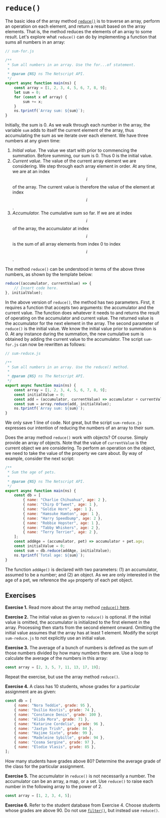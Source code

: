 # `reduce()`

The basic idea of the array method
[`reduce()`](https://developer.mozilla.org/en-US/docs/Web/JavaScript/Reference/Global_Objects/Array/reduce)
is to traverse an array, perform an operation on each element, and return a
result based on the array elements. That is, the method reduces the elements of
an array to some result. Let's explore what `reduce()` can do by implementing a
function that sums all numbers in an array:

```js
// sum-for.js

/**
 * Sum all numbers in an array. Use the for...of statement.
 *
 * @param {NS} ns The Netscript API.
 */
export async function main(ns) {
    const array = [1, 2, 3, 4, 5, 6, 7, 8, 9];
    let sum = 0;
    for (const x of array) {
        sum += x;
    }
    ns.tprintf(`Array sum: ${sum}`);
}
```

Initially, the sum is 0. As we walk through each number in the array, the
variable `sum` adds to itself the current element of the array, thus
accumulating the sum as we iterate over each element. We have three numbers at
any given time:

1. _Initial value._ The value we start with prior to commencing the summation.
   Before summing, our sum is 0. Thus 0 is the initial value.
1. _Current value._ The value of the current array element we are considering.
   We step through each array element in order. At any time, we are at an index
   $$i$$ of the array. The current value is therefore the value of the element
   at index $$i$$.
1. _Accumulator._ The cumulative sum so far. If we are at index $$i$$ of the
   array, the accumulator at index $$i$$ is the sum of all array elements from
   index 0 to index $$i$$.

The method `reduce()` can be understood in terms of the above three numbers, as
shown by the template below:

```js
reduce((accumulator, currentValue) => {
    // Insert code here.
}, initialValue);
```

In the above version of `reduce()`, the method has two parameters. First, it
requires a function that accepts two arguments: the accumulator and the current
value. The function does whatever it needs to and returns the result of
operating on the accumulator and current value. The returned value is the
accumulator for the next element in the array. The second parameter of
`reduce()` is the initial value. We know the initial value prior to summation
is 0. At any instance during the summation, the new cumulative sum is obtained
by adding the current value to the accumulator. The script `sum-for.js` can now
be rewritten as follows:

```js
// sum-reduce.js

/**
 * Sum all numbers in an array. Use the reduce() method.
 *
 * @param {NS} ns The Netscript API.
 */
export async function main(ns) {
    const array = [1, 2, 3, 4, 5, 6, 7, 8, 9];
    const initialValue = 0;
    const add = (accumulator, currentValue) => accumulator + currentValue;
    const sum = array.reduce(add, initialValue);
    ns.tprintf(`Array sum: ${sum}`);
}
```

We only save 1 line of code. Not great, but the script `sum-reduce.js` expresses
our intention of reducing the numbers of an array to their sum.

Does the array method `reduce()` work with objects? Of course. Simply provide an
array of objects. Note that the value of `currentValue` is the current object we
are considering. To perform an operation on the object, we need to take the
value of the property we care about. By way of example, consider the next
script:

```js
/**
 * Sum the age of pets.
 *
 * @param {NS} ns The Netscript API.
 */
export async function main(ns) {
    const db = [
        { name: "Charlie Chihuahua", age: 2 },
        { name: "Chirp O'Tweet", age: 1 },
        { name: "Goldie Horn", age: 1 },
        { name: "Hamsuke Hamton", age: 1 },
        { name: "Harry Speedbump", age: 2 },
        { name: "Robbie Hopster", age: 1 },
        { name: "Tabby Whiskers", age: 2 },
        { name: "Terry Terrier", age: 2 },
    ];
    const addAge = (accumulator, pet) => accumulator + pet.age;
    const initialValue = 0;
    const sum = db.reduce(addAge, initialValue);
    ns.tprintf(`Total age: ${sum}`);
}
```

The function `addAge()` is declared with two parameters: (1) an accumulator,
assumed to be a number; and (2) an object. As we are only interested in the age
of a pet, we reference the `age` property of each pet object.

<!-- ====================================================================== -->

## Exercises

**Exercise 1.** Read more about the array method
[`reduce()` here](https://developer.mozilla.org/en-US/docs/Web/JavaScript/Reference/Global_Objects/Array/reduce).

**Exercise 2.** The initial value as given to `reduce()` is optional. If the
initial value is omitted, the accumulator is initialized to the first element in
the array. Processing then starts from the second element onward. Omitting the
initial value assumes that the array has at least 1 element. Modify the script
`sum-reduce.js` to not explicitly use an initial value.

**Exercise 3.** The average of a bunch of numbers is defined as the sum of those
numbers divided by how many numbers there are. Use a loop to calculate the
average of the numbers in this array:

```js
const array = [2, 3, 5, 7, 11, 13, 17, 19];
```

Repeat the exercise, but use the array method `reduce()`.

**Exercise 4.** A class has 10 students, whose grades for a particular
assignment are as given:

```js
const db = [
    { name: "Nora Teddie", grade: 95 },
    { name: "Duilio Kostis", grade: 74 },
    { name: "Constance Denis", grade: 100 },
    { name: "Alida Mora", grade: 71 },
    { name: "Katarine Cordelia", grade: 96 },
    { name: "Jaxtyn Trish", grade: 84 },
    { name: "Hajime Sixte", grade: 99 },
    { name: "Madeleine Sybille", grade: 94 },
    { name: "Cosma Sergine", grade: 97 },
    { name: "Élodie Vlasis", grade: 85 },
];
```

How many students have grades above 80? Determine the average grade of the class
for the particular assignment.

**Exercise 5.** The accumulator in `reduce()` is not necessarily a number. The
accumulator can be an array, a map, or a set. Use `reduce()` to raise each
number in the following array to the power of 2.

```js
const array = [1, 2, 3, 4, 5];
```

**Exercise 6.** Refer to the student database from Exercise 4. Choose students
whose grades are above 90. Do not use
[`filter()`](https://developer.mozilla.org/en-US/docs/Web/JavaScript/Reference/Global_Objects/Array/filter),
but instead use `reduce()`.

